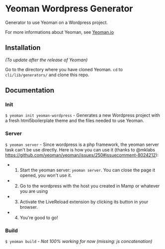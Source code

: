 # Yeoman Wordpress Generator

  Generator to use Yeoman on a Wordpress project.
  
  For more informations about Yeoman, see [Yeoman.io](http://yeoman.io/)

## Installation

  *(To update after the release of Yeoman)*

  Go to the directory where you have cloned Yeoman. `cd` to `cli/lib/generators/` and clone this repo.

## Documentation

### Init

  `$ yeoman init yeoman-wordpress` - Generates a new Wordpress project with a fresh html5boilerplate theme and the files needed to use Yeoman.

### Server

  `$ yeoman server` - Since wordpress is a php framework, the yeoman server task can't be use directly. Here is how you can use it (thanks to @mklabs https://github.com/yeoman/yeoman/issues/250#issuecomment-8024212):

* 1. Start the yeoman server: `yeoman server`. You can close the page it opened, you won't use it.
* 2. Go to the wordpress with the host you created in Mamp or whatever you are using
* 3. Activate the LiveReload extension by clicking its button in your browser.
* 4. You're good to go!

### Build

  `$ yeoman build` - *Not 100% working for now (missing: js concatenation)*